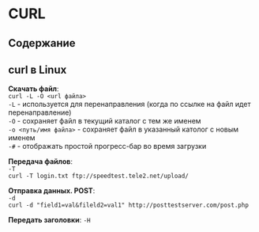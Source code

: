# CURL

## Содержание

## curl в Linux

**Скачать файл**:  
`curl -L -O <url файла>`  
`-L` - используется для перенаправления (когда по ссылке на файл идет перенаправление)  
`-O` - сохраняет файл в текущий каталог с тем же именем  
`-o <путь/имя файла>` - сохраняет файл в указанный католог с новым именем  
`-#` - отображать простой прогресс-бар во время загрузки

**Передача файлов**:  
`-T`  
`curl -T login.txt ftp://speedtest.tele2.net/upload/`

**Отправка данных. POST**:  
`-d`  
`curl -d "field1=val&fileld2=val1" http://posttestserver.com/post.php`

**Передать заголовки**:
`-H`



